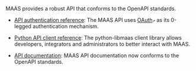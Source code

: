 <!-- "MAAS API reference" -->
MAAS provides a robust API that conforms to the OpenAPI standards.

- [API authentication reference](/t/-/5060): The MAAS API uses [OAuth](http://en.wikipedia.org/wiki/OAuth)`↗` as its 0-legged authentication mechanism.

- [Python API client reference](/t/-/5404): The python-libmaas client library allows developers, integrators and administrators to better interact with MAAS. 

- [API documentation](https://maas.io/docs/api): MAAS API documentation now conforms to the OpenAPI standards.